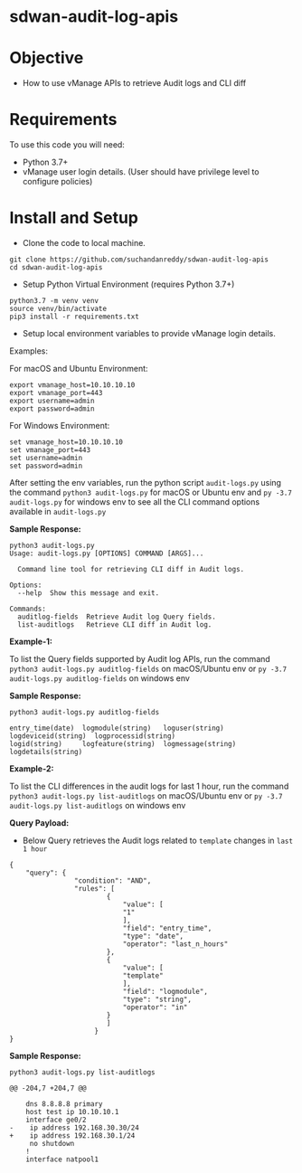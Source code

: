 # sdwan-audit-log-apis

# Objective 

*   How to use vManage APIs to retrieve Audit logs and CLI diff

# Requirements

To use this code you will need:

* Python 3.7+
* vManage user login details. (User should have privilege level to configure policies)

# Install and Setup

- Clone the code to local machine.

```
git clone https://github.com/suchandanreddy/sdwan-audit-log-apis
cd sdwan-audit-log-apis
```
- Setup Python Virtual Environment (requires Python 3.7+)

```
python3.7 -m venv venv
source venv/bin/activate
pip3 install -r requirements.txt
```

- Setup local environment variables to provide vManage login details. 

Examples:

For macOS and Ubuntu Environment:

```
export vmanage_host=10.10.10.10
export vmanage_port=443
export username=admin
export password=admin
```

For Windows Environment:

```
set vmanage_host=10.10.10.10
set vmanage_port=443
set username=admin
set password=admin
```
After setting the env variables, run the python script `audit-logs.py` using the command `python3 audit-logs.py` for macOS or Ubuntu env and `py -3.7 audit-logs.py` for windows env to see all the CLI command options available in `audit-logs.py`

**Sample Response:**

```
python3 audit-logs.py
Usage: audit-logs.py [OPTIONS] COMMAND [ARGS]...

  Command line tool for retrieving CLI diff in Audit logs.

Options:
  --help  Show this message and exit.

Commands:
  auditlog-fields  Retrieve Audit log Query fields.
  list-auditlogs   Retrieve CLI diff in Audit log.
```

**Example-1:**

To list the Query fields supported by Audit log APIs, run the command `python3 audit-logs.py auditlog-fields` on macOS/Ubuntu env or `py -3.7 audit-logs.py auditlog-fields` on windows env

**Sample Response:**

```
python3 audit-logs.py auditlog-fields

entry_time(date)  logmodule(string)   loguser(string)     logdeviceid(string)  logprocessid(string)
logid(string)     logfeature(string)  logmessage(string)  logdetails(string)
```

**Example-2:** 

To list the CLI differences in the audit logs for last 1 hour, run the command `python3 audit-logs.py list-auditlogs` on macOS/Ubuntu env or `py -3.7 audit-logs.py list-auditlogs` on windows env

**Query Payload:**

- Below Query retrieves the Audit logs related to `template` changes in `last 1 hour`

```
{
    "query": {
                "condition": "AND",
                "rules": [
                        {
                            "value": [
                            "1"
                            ],
                            "field": "entry_time",
                            "type": "date",
                            "operator": "last_n_hours"
                        },
                        {
                            "value": [
                            "template"
                            ],
                            "field": "logmodule",
                            "type": "string",
                            "operator": "in"
                        }
                        ]
                     }
}
```

**Sample Response:**

```
python3 audit-logs.py list-auditlogs

@@ -204,7 +204,7 @@

    dns 8.8.8.8 primary
    host test ip 10.10.10.1
    interface ge0/2
-    ip address 192.168.30.30/24
+    ip address 192.168.30.1/24
     no shutdown
    !
    interface natpool1
```
